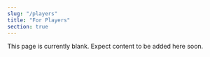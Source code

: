 ```yaml
---
slug: "/players"
title: "For Players"
section: true
---
```


This page is currently blank. Expect content to be added here soon.
